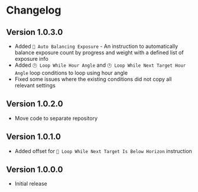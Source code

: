 ﻿# Changelog

## Version 1.0.3.0
- Added `🧙 Auto Balancing Exposure` - An instruction to automatically balance exposure count by progress and weight with a defined list of exposure info
- Added `🕑 Loop While Hour Angle` and `🕑 Loop While Next Target Hour Angle` loop conditions to loop using hour angle
- Fixed some issues where the existing conditions did not copy all relevant settings

## Version 1.0.2.0
- Move code to separate repository

## Version 1.0.1.0

- Added offset for `🔮 Loop While Next Target Is Below Horizon` instruction

## Version 1.0.0.0

- Initial release